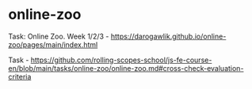 # online-zoo

Task: Online Zoo. Week 1/2/3 - https://darogawlik.github.io/online-zoo/pages/main/index.html

Task - https://github.com/rolling-scopes-school/js-fe-course-en/blob/main/tasks/online-zoo/online-zoo.md#cross-check-evaluation-criteria

